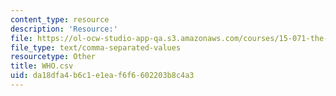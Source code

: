 ```yaml
---
content_type: resource
description: 'Resource:'
file: https://ol-ocw-studio-app-qa.s3.amazonaws.com/courses/15-071-the-analytics-edge-spring-2017/da18dfa4b6c1e1eaf6f6602203b8c4a3_WHO.csv
file_type: text/comma-separated-values
resourcetype: Other
title: WHO.csv
uid: da18dfa4-b6c1-e1ea-f6f6-602203b8c4a3
---
```

